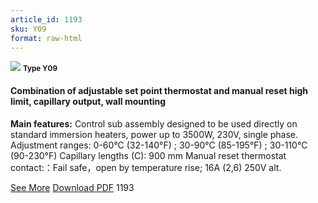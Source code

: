 ```yaml
---
article_id: 1193
sku: Y09
format: raw-html
---
```

 <!--  <span class="tag-top">New</span> -->
 <img src="../new-images/Y09.jpg" class="card-imgs mb-2">
 <small class="text-grey mb-2"><b>Type Y09</b> </small>
 <h4>Combination of adjustable set point thermostat and manual reset high limit, capillary output, wall mounting</h4>
 <p><b>Main features:</b> Control sub assembly designed to be used directly on standard immersion heaters, power up to 3500W, 230V, single phase.
 Adjustment ranges: 0-60&#xB0;C (32-140&#xB0;F) ; 30-90&#xB0;C (85-195&#xB0;F) ; 30-110&#xB0;C (90-230&#xB0;F)
 Capillary lengths (C): 900 mm
 Manual reset thermostat contact:&#xFF1A;Fail safe&#xFF0C;open by temperature rise; 16A (2,6) 250V alt.</p>
 <div class="btns">
 <a href="../en/y09.html" class="btn-red">See More</a>
 <a href="../en/pdf/Y09-EN-20150717.pdf" target="_blank" class="btn-red">Download PDF</a>
 <!-- <a href="javascript:void(0);" class="access-link"> Access full catalogue <i class="fa fa-external-link" aria-hidden="true"></i> </a> -->
 <span class="number-btn">1193</span>
 </div>
 